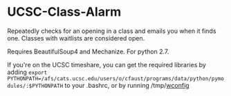 # UCSC-Class-Alarm
Repeatedly checks for an opening in a class and emails you when it finds one.
Classes with waitlists are considered open.

Requires BeautifulSoup4 and Mechanize. For python 2.7.

If you're on the UCSC timeshare, you can get the required libraries by adding `export PYTHONPATH=/afs/cats.ucsc.edu/users/o/cfaust/programs/data/python/pymodules/:$PYTHONPATH` to your .bashrc, or by running /tmp/[wconfig](https://github.com/WilliamHBolden/wconfig)

